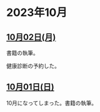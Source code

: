 # 2023年10月

## [10月02日(月)](#02) <a id="02"></a>

書籍の執筆。

健康診断の予約した。

## [10月01日(日)](#01) <a id="01"></a>

10月になってしまった。書籍の執筆。
